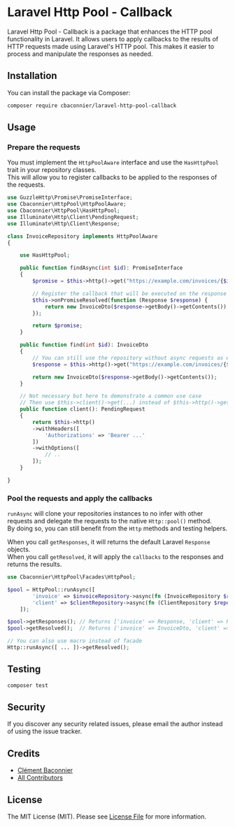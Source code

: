 # Laravel Http Pool - Callback

Laravel Http Pool - Callback is a package that enhances the HTTP pool functionality in Laravel. It allows users to apply callbacks to the results of HTTP requests made using Laravel's HTTP pool. This makes it easier to process and manipulate the responses as needed.

## Installation

You can install the package via Composer:

```bash
composer require cbaconnier/laravel-http-pool-callback
```

## Usage

### Prepare the requests

You must implement the `HttpPoolAware` interface and use the `HasHttpPool` trait in your repository classes.  
This will allow you to register callbacks to be applied to the responses of the requests.

```php
use GuzzleHttp\Promise\PromiseInterface;
use Cbaconnier\HttpPool\HttpPoolAware;
use Cbaconnier\HttpPool\HasHttpPool;
use Illuminate\Http\Client\PendingRequest;
use Illuminate\Http\Client\Response;

class InvoiceRepository implements HttpPoolAware
{

    use HasHttpPool;

    public function findAsync(int $id): PromiseInterface
    {
        $promise = $this->http()->get("https://example.com/invoices/{$id}");

        // Register the callback that will be executed on the response
        $this->onPromiseResolved(function (Response $response) {
            return new InvoiceDto($response->getBody()->getContents());
        });

        return $promise;
    }

    public function find(int $id): InvoiceDto
    {
        // You can still use the repository without async requests as well
        $response = $this->http()->get("https://example.com/invoices/{$id}");

        return new InvoiceDto($response->getBody()->getContents());
    }

    // Not necessary but here to demonstrate a common use case
    // Then use $this->client()->get(...) instead of $this->http()->get(...)
    public function client(): PendingRequest
    {
        return $this->http()
        ->withHeaders([
            'Authorizations' => 'Bearer ...'
        ])
        ->withOptions([
            // ..
        ]);
    }

}

```

### Pool the requests and apply the callbacks
`runAsync` will clone your repositories instances to no infer with other requests and delegate the requests to the native `Http::pool()` method.  
By doing so, you can still benefit from the `Http` methods and testing helpers.

When you call `getResponses`, it will returns the default Laravel `Response` objects.  
When you call `getResolved`, it will apply the `callbacks` to the responses and returns the results.

```php
use Cbaconnier\HttpPool\Facades\HttpPool;

$pool = HttpPool::runAsync([
        'invoice' => $invoiceRepository->async(fn (InvoiceRepository $repository) => $repository->findAsync(123)),
        'client' => $clientRepository->async(fn (ClientRepository $repository) => $repository->findAsync(123)),
    ]);

$pool->getResponses(); // Returns ['invoice' => Response, 'client' => Response]
$pool->getResolved();  // Returns ['invoice' => InvoiceDto, 'client' => ClientDto]

// You can also use macro instead of facade
Http::runAsync([ ... ])->getResolved();

```

## Testing

```bash
composer test
```

## Security

If you discover any security related issues, please email the author instead of using the issue tracker.

## Credits

- [Clément Baconnier](https://github.com/cbaconnier)
- [All Contributors](../../contributors)

## License

The MIT License (MIT). Please see [License File](LICENSE.md) for more information.
